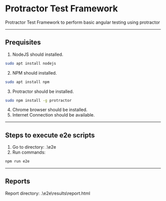 # Protractor Test Framework
Protractor Test Framework to perform basic angular testing using protractor

------------------------------------
Prequisites
------------------------------------

1. NodeJS should installed.
```bash
sudo apt install nodejs
```
2. NPM should installed.
```bash
sudo apt install npm
```
3. Protractor should be installed.
```bash
sudo npm install -g protractor
```
4. Chrome browser should be installed.
5. Internet Connection should be available.

------------------------------------
Steps to execute e2e scripts
------------------------------------

1. Go to directory: .\e2e <br>
2. Run commands: <br>
```bash
npm run e2e
```

------------------------------------
Reports
------------------------------------

Report directory: .\e2e\results\report.html
